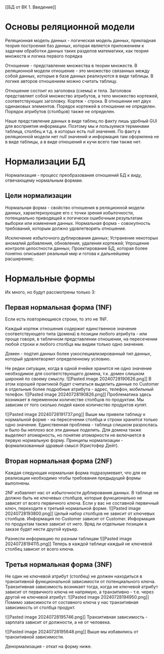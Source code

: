 [[БД от ВК 1. Введение]]
# Основы реляционной модели
Реляционная модель данных - логическая модель данных, прикладная теория построения баз данных, которая является приложением к задачам обработки данных таких разделов математики, как теория множеств и логика первого порядка

Отношение - представление множества в теории множеств. В реляционной модели отношение - это множество связанных между собой данных, которые в базе данных реализуются в виде таблицы.
В логике авторов отношением можно считать таблицу.

Отношение состоит из заголовка (схемы) и тела. Заголовок представляет собой множество атрибутов, а тело множество кортежей, соответствующих заголовку.
Кортеж - строка.
В отношении нет двух одинаковых элементов.
Порядок кортежей в отношении не определен.
Порядок атрибутов (столбцов) также не определен.

Наше представление данных в виде таблиц по факту лишь удобный GUI для восприятия информации. Поэтому мы и пользуемся терминами таблица, столбец и т.д. в которых есть null значения. По факту в реляционной модели нет null значений и информация там оформлена не в виде таблицы, а в виде отношений и кучи всего там также нет.

# Нормализации БД
Нормализация - процесс преобразования отношений БД к виду, отвечающему нормальным формам.

## Цели нормализации
Нормальная форма - свойство отношения в реляционной модели данных, характеризующее его с точки зрения избыточности, потенциально приводящей к логически ошибочным результатам выборки или изменения данных. Нормальная форма - совокупность требований, которым должно удовлетворять отношение.


Исключение избыточного дублирования данных;
Устранение некоторых аномалий добавления, обновления, удаления кортежей;
Упрощение контроля целостности данных;
Проектирование БД, которая более понятно описывает реальный мир и готова к дальнейшему расширению;

# Нормальные формы
Их много, но будут рассмотрены только 3:
## Первая нормальная форма (1NF)
Если есть повторяющиеся строки, то это не 1NF.

Каждый кортеж отношения содержит единственное значение соответствующего типа (домена) в позиции любого атрибута - или проще говоря, в табличном представлении отношении, на пересечении любой строки и любого столбца мы видим только одно значение.

Домен - подтип данных более узкоспециализированный тип данных, который удовлетворяет определенному условию.

Не редки ситуации, когда в одной ячейке хранится не одно значение необходимое для соответствующего домена, т.к. домен слишком широкий по своему смыслу.
![[Pasted image 20240728190626.png]]
В этом хорошей практикой будет считаться выделить данные по Customer в отдельные более подробные атрибута - адрес, телефон, мобильный телефон.
![[Pasted image 20240728190826.png]]
Проблематика здесь возникает в переменном количестве столбцов по продуктам. Мы зависим от того сколько людей какое количество продуктов купят.

![[Pasted image 20240728191737.png]]
Выше мы привели таблицу к нормальной форме - на пересечении столбца и строки хранится только одно значение. Единственная проблема - таблица слишком разрослась и было бы неплохо все эти данные поделить.
Для домена также выделяют атомарность, но понятие атомарности не включается в первую нормальную форму.
Принципы нормализации - формализованный здравый смысл (Кристофер Дейт).

## Вторая нормальная форма (2NF)
Каждая следующая нормальная форма подразумевает, что для ее реализации необходимо чтобы требования предыдущей формы выполнены.

2NF избавляет нас от избыточности дублирования данных. В таблице не должно быть не ключевых столбцов, которые функционально не зависят от всего первичного ключа.
Если у вас не составной первичный ключ, переходите к третьей нормальной форме.
![[Pasted image 20240728193800.png]]
Целый набор столбцов не зависит от ключевых столбцов.
Информация по Customer зависит от Customer. Информация по продуктам также зависит от него. Вряд ли отдельные позиции в заказе будет нести другой курьер.

Разнесли информацию по разным таблицам
![[Pasted image 20240728194115.png]]
Теперь в каждой таблице каждый не ключевой столбец зависит от всего ключа.
## Третья нормальная форма (3NF)
Не один не ключевой атрибут (столбец) не должен находиться в транзитивной функциональной зависимости от потенциального ключа.
Транзитивная зависимость возникает тогда, когда не ключевой атрибут зависит от первичного ключа не напрямую, а транзитивно - т.е. через другой не ключевой атрибут.
![[Pasted image 20240728194950.png]]
Помимо зависимости от составного ключа у нас транзитивная зависимость от столбца продукт.

![[Pasted image 20240728195746.png]]
Транзитивная зависимость - зарплата зависит от должности, а не от человека.

![[Pasted image 20240728195648.png]]
Выше мы избавились от транзитивной зависимости. 

Денормализация - откат на форму ниже. 